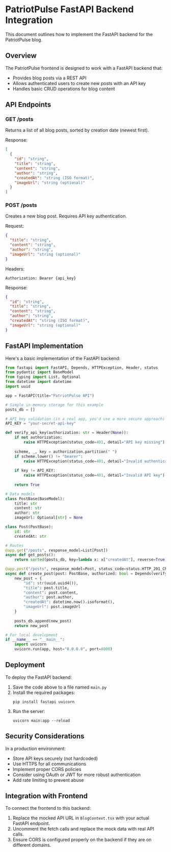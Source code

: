 
# PatriotPulse FastAPI Backend Integration

This document outlines how to implement the FastAPI backend for the PatriotPulse blog.

## Overview

The PatriotPulse frontend is designed to work with a FastAPI backend that:
- Provides blog posts via a REST API
- Allows authenticated users to create new posts with an API key
- Handles basic CRUD operations for blog content

## API Endpoints

### GET /posts
Returns a list of all blog posts, sorted by creation date (newest first).

Response:
```json
[
  {
    "id": "string",
    "title": "string",
    "content": "string",
    "author": "string", 
    "createdAt": "string (ISO format)",
    "imageUrl": "string (optional)"
  }
]
```

### POST /posts
Creates a new blog post. Requires API key authentication.

Request:
```json
{
  "title": "string",
  "content": "string",
  "author": "string",
  "imageUrl": "string (optional)"
}
```

Headers:
```
Authorization: Bearer {api_key}
```

Response:
```json
{
  "id": "string",
  "title": "string",
  "content": "string",
  "author": "string",
  "createdAt": "string (ISO format)",
  "imageUrl": "string (optional)"
}
```

## FastAPI Implementation

Here's a basic implementation of the FastAPI backend:

```python
from fastapi import FastAPI, Depends, HTTPException, Header, status
from pydantic import BaseModel
from typing import List, Optional
from datetime import datetime
import uuid

app = FastAPI(title="PatriotPulse API")

# Simple in-memory storage for this example
posts_db = []

# API key validation (in a real app, you'd use a more secure approach)
API_KEY = "your-secret-api-key"

def verify_api_key(authorization: str = Header(None)):
    if not authorization:
        raise HTTPException(status_code=401, detail="API key missing")
    
    scheme, _, key = authorization.partition(" ")
    if scheme.lower() != "bearer":
        raise HTTPException(status_code=401, detail="Invalid authentication scheme")
    
    if key != API_KEY:
        raise HTTPException(status_code=401, detail="Invalid API key")
    
    return True

# Data models
class PostBase(BaseModel):
    title: str
    content: str
    author: str
    imageUrl: Optional[str] = None

class Post(PostBase):
    id: str
    createdAt: str

# Routes
@app.get("/posts", response_model=List[Post])
async def get_posts():
    return sorted(posts_db, key=lambda x: x["createdAt"], reverse=True)

@app.post("/posts", response_model=Post, status_code=status.HTTP_201_CREATED)
async def create_post(post: PostBase, authorized: bool = Depends(verify_api_key)):
    new_post = {
        "id": str(uuid.uuid4()),
        "title": post.title,
        "content": post.content,
        "author": post.author,
        "createdAt": datetime.now().isoformat(),
        "imageUrl": post.imageUrl
    }
    
    posts_db.append(new_post)
    return new_post

# For local development
if __name__ == "__main__":
    import uvicorn
    uvicorn.run(app, host="0.0.0.0", port=8000)
```

## Deployment

To deploy the FastAPI backend:

1. Save the code above to a file named `main.py`
2. Install the required packages:
   ```
   pip install fastapi uvicorn
   ```
3. Run the server:
   ```
   uvicorn main:app --reload
   ```

## Security Considerations

In a production environment:
- Store API keys securely (not hardcoded)
- Use HTTPS for all communications
- Implement proper CORS policies
- Consider using OAuth or JWT for more robust authentication
- Add rate limiting to prevent abuse

## Integration with Frontend

To connect the frontend to this backend:

1. Replace the mocked API URL in `BlogContext.tsx` with your actual FastAPI endpoint.
2. Uncomment the fetch calls and replace the mock data with real API calls.
3. Ensure CORS is configured properly on the backend if they are on different domains.
